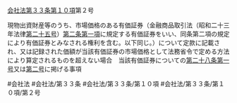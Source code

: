[会社法第３３条第１０項](会社法＿＿＿＿第３３条第１０項)第２号

現物出資財産等のうち、市場価格のある有価証券（金融商品取引法（昭和二十三年法律[第二十五号](会社法＿＿＿＿第３３条第１０項第２５号)）[第二条第一項](会社法＿＿＿＿第２条第１項)に規定する有価証券をいい、同条第二項の規定により有価証券とみなされる権利を含む。以下同じ。）について定款に記載され、又は記録された価額が当該有価証券の市場価格として法務省令で定める方法により算定されるものを超えない場合　当該有価証券についての[第二十八条](会社法＿＿＿＿第２８条)[第一号](会社法＿＿＿＿第３３条第１０項第１号)又は[第二号](会社法＿＿＿＿第３３条第１０項第２号)に掲げる事項


#会社法
#会社法/第３３条
#会社法/第３３条/第１０項
#会社法/第３３条/第１０項/第２号
